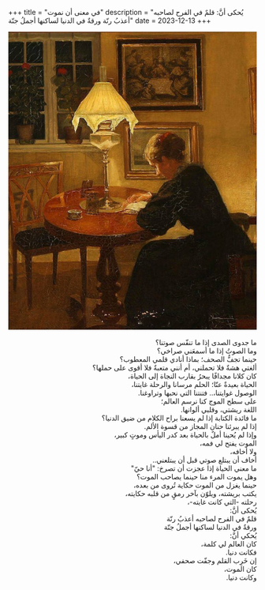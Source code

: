 +++
title = "في معنى أن نموت"
description = "يُحكى أنَّ: قلمٌ في الفرح لصاحبه أعذبُ رنّة ورقةٌ في الدنيا لساكنها أجملُ جنّة"
date = 2023-12-13
+++

<div dir="rtl">

![alt](image.jpg)

ما جدوى الصدى إذا ما تنفّس صوتنا؟<br>
وما الصوتُ إذا ما أسمعَني صراخي؟<br>
حينما تجفُّ الصحف؛ بماذا أنادي قلمي المعطوب؟<br>
ألغتي هشةٌ فلا تحملني، أم أنني متعبةٌ فلا أقوى على حملها؟<br>
كان كلانا مجدافًا يبحرُ بقارب النجاة إلى الحياة، <br>
الحياة بعيدةٌ عنّا؛ الحلم مرسانا والرحلة غايتنا،<br>
الوصول غوايتنا،.. فتنتنا التي نحبها وتراوغنا.<br>
على سطح الموج كنا نرسم العالم؛<br>
اللغة ريشتي، وقلبي ألوانها.<br>
ما فائدة الكتابة إذا لم يسعنا براح الكلام من ضيق الدنيا؟<br>
إذا لم يبرئنا حنان المجاز من قسوة الألم.<br>
وإذا لم يُحينا أملٌ بالحياة بعد كدر اليأس وموتٍ كبير،<br>
الموت يفتح لي فمه،<br>
ولا أخافه،<br>
أخاف أن يبتلع صوتي قبل أن يبتلعني..<br>
ما معني الحياة إذا عجزت أن تصرخ: "أنا حيّ"<br>
وهل يموت المرء منا حينما يصاحب الموت؟<br>
حينما يغزل من الموت حكاية تُروى من بعده،<br>
يكتب بريشته، ويلوّن بآخر رمقٍ من قلبه حكايته،<br>
رحلته -التي كانت غايته-،<br>
يُحكى أنَّ:<br>
قلمٌ في الفرح لصاحبه أعذبُ رنّة<br>
ورقةٌ في الدنيا لساكنها أجملُ جنّة<br>
يُحكي أنَّ:<br>
كان العالم لي كلمة،<br>
فكانت دنيا.<br>
إن خَرِب القلم وجفّت صحفي،<br>
كان الموت،<br>
وكانت دنيا.<br>

</div>

